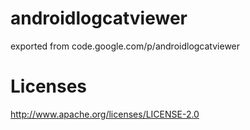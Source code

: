 # androidlogcatviewer
exported from code.google.com/p/androidlogcatviewer

# Licenses
http://www.apache.org/licenses/LICENSE-2.0
